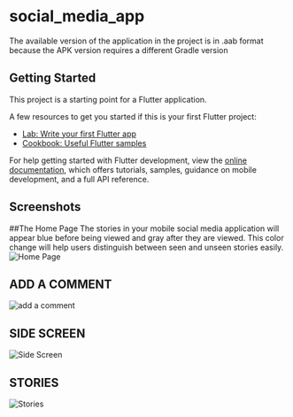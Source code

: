 # social_media_app
The available version of the application in the project is in .aab format because the APK version requires a different Gradle version
## Getting Started

This project is a starting point for a Flutter application.

A few resources to get you started if this is your first Flutter project:

- [Lab: Write your first Flutter app](https://docs.flutter.dev/get-started/codelab)
- [Cookbook: Useful Flutter samples](https://docs.flutter.dev/cookbook)

For help getting started with Flutter development, view the
[online documentation](https://docs.flutter.dev/), which offers tutorials,
samples, guidance on mobile development, and a full API reference.

## Screenshots
##The Home Page 
The stories in your mobile social media application will appear blue before being viewed and gray after they are viewed. This color change will help users distinguish between seen and unseen stories easily.
![Home Page](Screenshot_1729422799.png)
## ADD A COMMENT
![add a comment](Screenshot_1729422854.png)
## SIDE SCREEN
![Side Screen](Screenshot_1729422818.png)
## STORIES
![Stories](Screenshot_1729422864.png)
